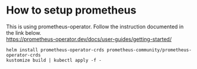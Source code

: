 # How to setup prometheus
This is using prometheus-operator. Follow the instruction documented in the link below.  
https://prometheus-operator.dev/docs/user-guides/getting-started/   
  
```
helm install prometheus-operator-crds prometheus-community/prometheus-operator-crds 
kustomize build | kubectl apply -f -
```
